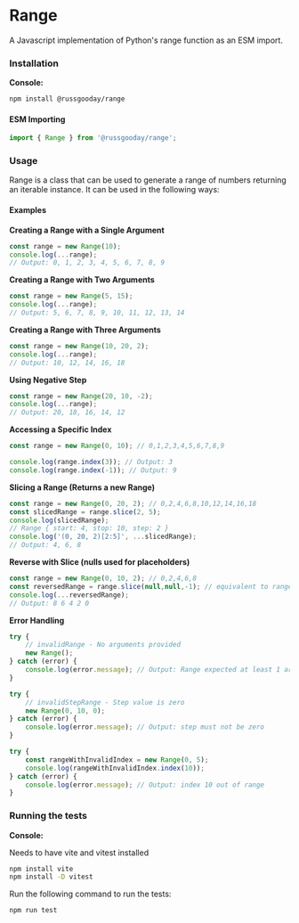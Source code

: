 # Range

A Javascript implementation of Python's range function as an ESM import.

### Installation

**Console:**

```bash
npm install @russgooday/range
```

#### ESM Importing
```javascript
import { Range } from '@russgooday/range';
```

### Usage

Range is a class that can be used to generate a range of numbers returning an iterable instance. It can be used in the following ways:

#### Examples

**Creating a Range with a Single Argument**
```javascript
const range = new Range(10);
console.log(...range);
// Output: 0, 1, 2, 3, 4, 5, 6, 7, 8, 9
```

**Creating a Range with Two Arguments**
```javascript
const range = new Range(5, 15);
console.log(...range);
// Output: 5, 6, 7, 8, 9, 10, 11, 12, 13, 14
```

**Creating a Range with Three Arguments**
```javascript
const range = new Range(10, 20, 2);
console.log(...range);
// Output: 10, 12, 14, 16, 18
```

**Using Negative Step**
```javascript
const range = new Range(20, 10, -2);
console.log(...range);
// Output: 20, 18, 16, 14, 12
```

**Accessing a Specific Index**
```javascript
const range = new Range(0, 10); // 0,1,2,3,4,5,6,7,8,9

console.log(range.index(3)); // Output: 3
console.log(range.index(-1)); // Output: 9
```

**Slicing a Range (Returns a new Range)**
```javascript
const range = new Range(0, 20, 2); // 0,2,4,6,8,10,12,14,16,18
const slicedRange = range.slice(2, 5);
console.log(slicedRange);
// Range { start: 4, stop: 10, step: 2 }
console.log('(0, 20, 2)[2:5]', ...slicedRange);
// Output: 4, 6, 8
```

**Reverse with Slice (nulls used for placeholders)**
```javascript
const range = new Range(0, 10, 2); // 0,2,4,6,8
const reversedRange = range.slice(null,null,-1); // equivalent to range[::-1]
console.log(...reversedRange);
// Output: 8 6 4 2 0
```

**Error Handling**
```javascript
try {
    // invalidRange - No arguments provided
    new Range();
} catch (error) {
    console.log(error.message); // Output: Range expected at least 1 argument, got 0
}

try {
    // invalidStepRange - Step value is zero
    new Range(0, 10, 0);
} catch (error) {
    console.log(error.message); // Output: step must not be zero
}

try {
    const rangeWithInvalidIndex = new Range(0, 5);
    console.log(rangeWithInvalidIndex.index(10));
} catch (error) {
    console.log(error.message); // Output: index 10 out of range
}
```

### Running the tests

**Console:**

Needs to have vite and vitest installed
```bash
npm install vite
npm install -D vitest
```

Run the following command to run the tests:
```bash
npm run test
```